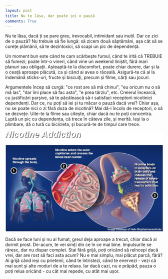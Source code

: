 ```yaml
---
layout: post
title: Nu te lăsa, dar poate iei o pauză
comments: True
---
```


Nu te lăsa, dacă ți se pare greu, irevocabil, intimidant sau inutil. Dar ce zici de o pauză? Nu trebuie să fie lungă: să zicem două săptămâni, așa cât să se curețe plămânii, să te dezintoxici, să scapi un pic de dependență.

Un moment bun este când te cam scârbește fumul, când te irită că TREBUIE să fumezi; poate într-o vineri, când vine un weekend liniștit, fără mari planuri sau obligații. Așteaptă-te la discomfort, poate chiar durere, dar și la o ceață aproape plăcută, ca și când ai avea o răceală. Asigură-te că ai la îndemână sticks-uri, fructe și biscuiți, precum și filme, cărți sau jocuri.

<!--more-->

Argumentele încep să curgă: "ce rost are să mă chinui", "eu oricum nu o să mă las", "dar îmi place să fac asta", "e prea târziu", etc. Creierul încearcă, cu justificări parșive, să te păcălească să-i satisfaci receptorii nicotinici dependenți. Dar ce, nu poți să iei și tu măcar o pauză dacă vrei? Chiar așa, nu se poate nici o zi fără doza de nicotină? Mai dă-i încolo de receptori, o să se dezvețe. Uite-te la filme sau citește, chiar dacă nu te poți concentra. Luptă un pic cu dependența, că trece în câteva zile, și merită. Ieși la o plimbare, dă o tură cu bicicleta, și bucură-te de timpul care trece.

![Dependența de nicotină](/assets/nicotine-addiction.jpg "Dependența de nicotină")

Dacă se face luni și nu ai fumat, greul deja aproape a trecut, chiar dacă ai dormit prost. De-acum, te vei simți din ce în ce mai bine. Impulsurile se răresc, dar nu dispar complet. Stai fără grijă, poți oricând să reîncepi dacă vrei, dar are rost să faci asta acum? Nu e mai simplu, mai plăcut parcă, fără? Ai grijă când ieși cu prietenii, când te întristezi, când te enervezi - vezi că mai sunt și alte moduri de a te relaxa. Iar dacă cazi, nu e prăpăd, pauza o poți relua oricând - cu cât mai repede, cu atât mai ușor.
